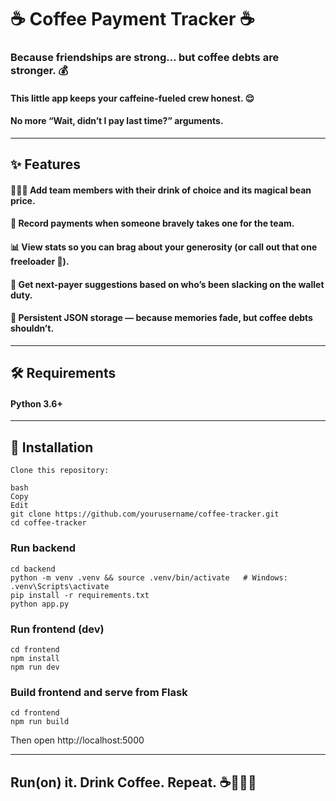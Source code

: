 # ☕ Coffee Payment Tracker ☕️


### Because friendships are strong… but coffee debts are stronger. 💰

#### This little app keeps your caffeine-fueled crew honest. 😌

#### No more “Wait, didn’t I pay last time?” arguments.


---

## ✨ Features
#### 🧑‍🤝‍🧑 Add team members with their drink of choice and its magical bean price.

#### 💸 Record payments when someone bravely takes one for the team.

#### 📊 View stats so you can brag about your generosity (or call out that one freeloader 👀).

#### 🤔 Get next-payer suggestions based on who’s been slacking on the wallet duty.

#### 💾 Persistent JSON storage — because memories fade, but coffee debts shouldn’t.

---

## 🛠 Requirements
#### Python 3.6+

---

## 🚀 Installation
```
Clone this repository:

bash
Copy
Edit
git clone https://github.com/yourusername/coffee-tracker.git
cd coffee-tracker
```

### Run backend
```
cd backend
python -m venv .venv && source .venv/bin/activate   # Windows: .venv\Scripts\activate
pip install -r requirements.txt
python app.py
```

### Run frontend (dev)
```
cd frontend
npm install
npm run dev
```

### Build frontend and serve from Flask
```
cd frontend
npm run build
```
Then open http://localhost:5000

---

## Run(on) it. Drink Coffee. Repeat. ☕️👩🏻‍💻

